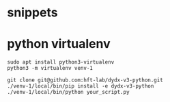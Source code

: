 # snippets
# python virtualenv

```
sudo apt install python3-virtualenv
python3 -m virtualenv venv-1

git clone git@github.com:hft-lab/dydx-v3-python.git
./venv-1/local/bin/pip install -e dydx-v3-python
./venv-1/local/bin/python your_script.py
```
